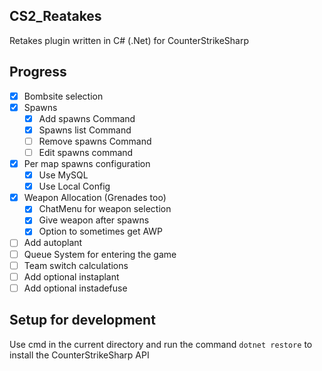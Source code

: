 ## CS2_Reatakes

Retakes plugin written in C# (.Net) for CounterStrikeSharp

## Progress

- [x] Bombsite selection
- [x] Spawns
  - [x] Add spawns Command
  - [x] Spawns list Command
  - [ ] Remove spawns Command
  - [ ] Edit spawns command
- [x] Per map spawns configuration
  - [x] Use MySQL
  - [x] Use Local Config
- [x] Weapon Allocation (Grenades too)
  - [x] ChatMenu for weapon selection
  - [x] Give weapon after spawns
  - [x] Option to sometimes get AWP
- [ ] Add autoplant
- [ ] Queue System for entering the game
- [ ] Team switch calculations
- [ ] Add optional instaplant
- [ ] Add optional instadefuse

## Setup for development

Use cmd in the current directory and run the command `dotnet restore` to install the CounterStrikeSharp API
